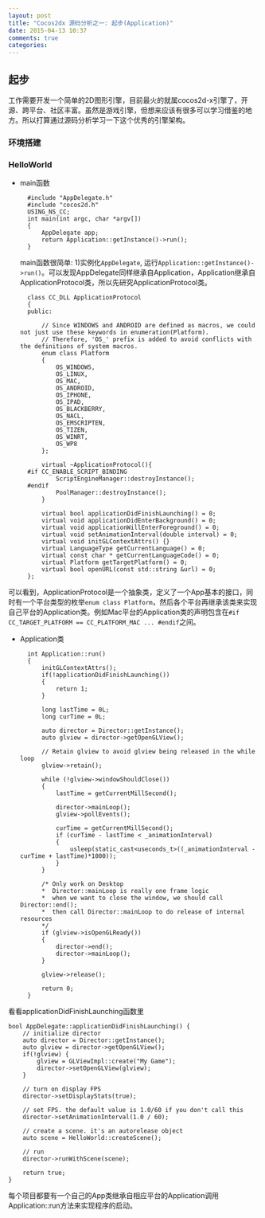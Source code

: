 ```yaml
---
layout: post
title: "Cocos2dx 源码分析之一: 起步(Application)"
date: 2015-04-13 10:37
comments: true
categories: 
---
```


## 起步

工作需要开发一个简单的2D图形引擎，目前最火的就属cocos2d-x引擎了，开源、跨平台、社区丰富。虽然是游戏引擎，但想来应该有很多可以学习借鉴的地方。所以打算通过源码分析学习一下这个优秀的引擎架构。

<!--more-->

### 环境搭建


### HelloWorld

* main函数

        #include "AppDelegate.h"
        #include "cocos2d.h"
        USING_NS_CC;
        int main(int argc, char *argv[])
        {
            AppDelegate app;
            return Application::getInstance()->run();
        }

    main函数很简单: 1)实例化`AppDelegate`, 运行`Application::getInstance()->run()`。可以发现AppDelegate同样继承自Application，Application继承自ApplicationProtocol类，所以先研究ApplicationProtocol类。

        class CC_DLL ApplicationProtocol
        {
        public:

            // Since WINDOWS and ANDROID are defined as macros, we could not just use these keywords in enumeration(Platform).
            // Therefore, 'OS_' prefix is added to avoid conflicts with the definitions of system macros.
            enum class Platform
            {
                OS_WINDOWS,
                OS_LINUX,
                OS_MAC,
                OS_ANDROID,
                OS_IPHONE,
                OS_IPAD,
                OS_BLACKBERRY,
                OS_NACL,
                OS_EMSCRIPTEN,
                OS_TIZEN,
                OS_WINRT,
                OS_WP8
            };

            virtual ~ApplicationProtocol(){
        #if CC_ENABLE_SCRIPT_BINDING
                ScriptEngineManager::destroyInstance();
        #endif
                PoolManager::destroyInstance();
            }

            virtual bool applicationDidFinishLaunching() = 0;
            virtual void applicationDidEnterBackground() = 0;
            virtual void applicationWillEnterForeground() = 0;
            virtual void setAnimationInterval(double interval) = 0;
            virtual void initGLContextAttrs() {}
            virtual LanguageType getCurrentLanguage() = 0;
            virtual const char * getCurrentLanguageCode() = 0;
            virtual Platform getTargetPlatform() = 0;
            virtual bool openURL(const std::string &url) = 0;
        };

可以看到，ApplicationProtocol是一个抽象类，定义了一个App基本的接口，同时有一个平台类型的枚举`enum class Platform`，然后各个平台再继承该类来实现自己平台的Application类。例如Mac平台的Application类的声明包含在`#if CC_TARGET_PLATFORM == CC_PLATFORM_MAC ... #endif`之间。

* Application类

        int Application::run()
        {
            initGLContextAttrs();
            if(!applicationDidFinishLaunching())
            {
                return 1;
            }
            
            long lastTime = 0L;
            long curTime = 0L;
            
            auto director = Director::getInstance();
            auto glview = director->getOpenGLView();
            
            // Retain glview to avoid glview being released in the while loop
            glview->retain();
            
            while (!glview->windowShouldClose())
            {
                lastTime = getCurrentMillSecond();
                
                director->mainLoop();
                glview->pollEvents();

                curTime = getCurrentMillSecond();
                if (curTime - lastTime < _animationInterval)
                {
                    usleep(static_cast<useconds_t>((_animationInterval - curTime + lastTime)*1000));
                }
            }

            /* Only work on Desktop
            *  Director::mainLoop is really one frame logic
            *  when we want to close the window, we should call Director::end();
            *  then call Director::mainLoop to do release of internal resources
            */
            if (glview->isOpenGLReady())
            {
                director->end();
                director->mainLoop();
            }
            
            glview->release();
            
            return 0;
        }

看看applicationDidFinishLaunching函数里

    bool AppDelegate::applicationDidFinishLaunching() {
        // initialize director
        auto director = Director::getInstance();
        auto glview = director->getOpenGLView();
        if(!glview) {
            glview = GLViewImpl::create("My Game");
            director->setOpenGLView(glview);
        }

        // turn on display FPS
        director->setDisplayStats(true);

        // set FPS. the default value is 1.0/60 if you don't call this
        director->setAnimationInterval(1.0 / 60);

        // create a scene. it's an autorelease object
        auto scene = HelloWorld::createScene();

        // run
        director->runWithScene(scene);

        return true;
    }

每个项目都要有一个自己的App类继承自相应平台的Application调用Application::run方法来实现程序的启动。
